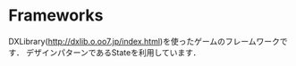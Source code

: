 # Frameworks
DXLibrary(http://dxlib.o.oo7.jp/index.html)を使ったゲームのフレームワークです．
デザインパターンであるStateを利用しています．
